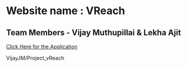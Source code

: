 # Website name : VReach 
## Team Members - Vijay Muthupillai & Lekha Ajit 

[Click Here for the Application](https://vijayjm.github.io/Project_vReach/)

VijayJM/Project_vReach
